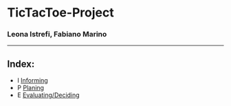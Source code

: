 # TicTacToe-Project

### Leona Istrefi, Fabiano Marino 

<hr>

 ## Index: 

 * I [Informing](Informing.md)
 * P [Planing](Planing.md)
 * E [Evaluating/Deciding](Evaluating.md)
